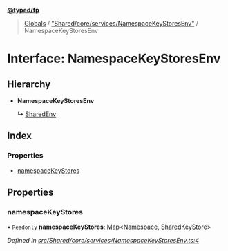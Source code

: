 **[@typed/fp](../README.md)**

> [Globals](../globals.md) / ["Shared/core/services/NamespaceKeyStoresEnv"](../modules/_shared_core_services_namespacekeystoresenv_.md) / NamespaceKeyStoresEnv

# Interface: NamespaceKeyStoresEnv

## Hierarchy

* **NamespaceKeyStoresEnv**

  ↳ [SharedEnv](_shared_core_services_sharedenv_.sharedenv.md)

## Index

### Properties

* [namespaceKeyStores](_shared_core_services_namespacekeystoresenv_.namespacekeystoresenv.md#namespacekeystores)

## Properties

### namespaceKeyStores

• `Readonly` **namespaceKeyStores**: [Map](_shared_core_model_sharedkeystore_.sharedkeystore.md#map)\<[Namespace](../modules/_shared_core_model_namespace_.namespace.md), [SharedKeyStore](_shared_core_model_sharedkeystore_.sharedkeystore.md)>

*Defined in [src/Shared/core/services/NamespaceKeyStoresEnv.ts:4](https://github.com/TylorS/typed-fp/blob/ac98ca1/src/Shared/core/services/NamespaceKeyStoresEnv.ts#L4)*
